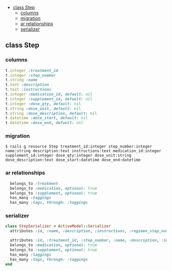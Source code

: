 <!-- START doctoc generated TOC please keep comment here to allow auto update -->
<!-- DON'T EDIT THIS SECTION, INSTEAD RE-RUN doctoc TO UPDATE -->

- [class Step](#class-step)
  - [columns](#columns)
  - [migration](#migration)
  - [ar relationships](#ar-relationships)
  - [serializer](#serializer)

<!-- END doctoc generated TOC please keep comment here to allow auto update -->

## class Step

### columns

```ruby
t.integer :treatment_id
t.integer :step_number
t.string :name
t.text :description
t.text :instructions
t.integer :medication_id, default: nil
t.integer :supplement_id, default: nil
t.integer :dose_qty, default: nil
t.string :dose_unit, default: nil
t.string :dose_description, default: nil
t.datetime :dose_start, default: nil
t.datetime :dose_end, default: nil
```

### migration

```
$ rails g resource Step treatment_id:integer step_number:integer name:string description:text instructions:text medication_id:integer supplement_id:integer dose_qty:integer dose_unit:string dose_description:text dose_start:datetime dose_end:datetime
```

### ar relationships

```ruby
  belongs_to :treatment
  belongs_to :medication, optional: true
  belongs_to :supplement, optional: true
  has_many :taggings
  has_many :tags, through: :taggings
```

### serializer

```ruby
class StepSerializer < ActiveModel::Serializer
  attributes :id, :name, :description, :instructions, :regimen_step_number, :medication_id, :supplement_id, :dose_qty, :dose_description, :dose_start, :dose_end

  attributes :id, :treatment_id, :step_number, :name, :description, :instructions, :medication_id, :supplement_id, :dose_qty, :dose_unit, :dose_description, :dose_start, :dose_end
  belongs_to :medication, optional: true
  belongs_to :supplement, optional: true
  has_many :taggings
  has_many :tags, through: :taggings
end
```

